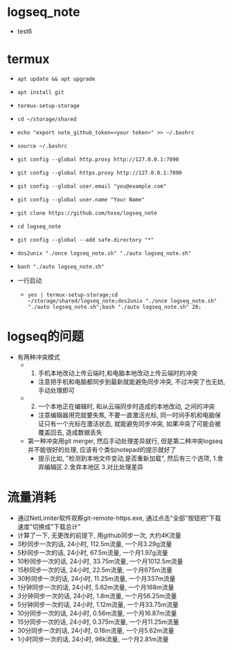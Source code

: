 # logseq_note
  * test6
# termux
  * `apt update && apt upgrade`
  * `apt install git`
  * `termux-setup-storage`
  * `cd ~/storage/shared`
  
  * `echo "export note_github_token=<your token>" >> ~/.bashrc`
  * `source ~/.bashrc`
  
  * `git config --global http.proxy http://127.0.0.1:7890`
  * `git config --global https.proxy http://127.0.0.1:7890`
  * `git config --global user.email "you@example.com"`
  * `git config --global user.name "Your Name"`
  
  * `git clone https://github.com/hxse/logseq_note`
  * `cd logseq_note`
  * `git config --global --add safe.directory "*"`
  * `dos2unix "./once logseq_note.sh" "./auto logseq_note.sh"`
  * `bash "./auto logseq_note.sh"`
  * 一行启动
    * `yes | termux-setup-storage;cd ~/storage/shared/logseq_note;dos2unix "./once logseq_note.sh" "./auto logseq_note.sh";bash "./auto logseq_note.sh" 20;`
# logseq的问题
  * 有两种冲突模式
    * 1. 手机本地改动上传云端时,和电脑本地改动上传云端时的冲突
      * 注意把手机和电脑都同步到最新就能避免同步冲突, 不过冲突了也无妨, 手动处理即可
    * 2. 一个本地正在编辑时, 和从云端同步时造成的本地改动, 之间的冲突
      * 注意编辑器用完就要失焦, 不要一直激活光标, 同一时间手机和电脑保证只有一个光标在激活状态, 就能避免同步冲突, 如果冲突了可能会被覆盖回去, 造成数据丢失
    * 第一种冲突用git merger, 然后手动处理差异就行, 但是第二种冲突logseq并不能很好的处理, 应该有个类似notepad的提示就好了
      * 提示比如, "检测到本地文件变动,是否重新加载", 然后有三个选项, 1.舍弃编辑区 2.舍弃本地区 3.对比处理差异
# 流量消耗
  * 通过NetLimiter软件观察git-remote-https.exe, 通过点击"全部"按钮把"下载速度"切换成"下载总计"
  * 计算了一下, 无更改的前提下, 用github同步一次, 大约4K流量
  * 3秒同步一次的话, 24小时, 112.5m流量, 一个月3.29g流量
  * 5秒同步一次的话, 24小时, 67.5m流量, 一个月1.97g流量
  * 10秒同步一次的话, 24小时, 33.75m流量, 一个月1012.5m流量
  * 15秒同步一次的话, 24小时, 22.5m流量, 一个月675m流量
  * 30秒同步一次的话, 24小时, 11.25m流量, 一个月337m流量
  * 1分钟同步一次的话, 24小时, 5.62m流量, 一个月168m流量
  * 3分钟同步一次的话, 24小时, 1.8m流量, 一个月56.25m流量
  * 5分钟同步一次的话, 24小时, 1.12m流量, 一个月33.75m流量
  * 10分同步一次的话, 24小时, 0.56m流量, 一个月16.87m流量
  * 15分同步一次的话, 24小时, 0.375m流量, 一个月11.25m流量
  * 30分同步一次的话, 24小时, 0.18m流量, 一个月5.62m流量
  * 1小时同步一次的话, 24小时, 96k流量, 一个月2.81m流量
